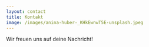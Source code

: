 ```yaml
---
layout: contact
title: Kontakt
image: /images/anina-huber-_KHkEwnwT5E-unsplash.jpeg
---
```


Wir freuen uns auf deine Nachricht!
